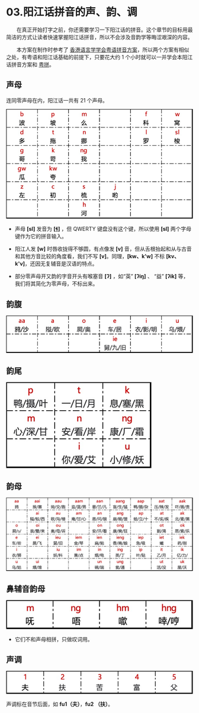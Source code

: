 # 03.阳江话拼音的声、韵、调

　　在真正开始打字之前，你还需要学习一下阳江话的拼音。这个章节的目标用最简洁的方式让读者快速掌握阳江话拼音，所以不会涉及音韵学等晦涩艰深的内容。

　　本方案在制作时参考了 [香港语言学学会粤语拼音方案](https://jyutping.org/jyutping/)，所以两个方案有相似之处，有粤语和阳江话基础的前提下，只要花大约 1 个小时就可以一并学会本阳江话拼音方案和 [粤拼](https://lshk.org/jyutping-scheme/)。

## 声母

连同零声母在内，阳江话一共有 21 个声母。

![声母](./images/001.jpg)

-  声母 **[sl]** 发音为 **[[ɬ](https://zh.wikipedia.org/wiki/清齒齦邊擦音)]** ，但 QWERTY 键盘没有这个键，所以使用 **[sl]** 两个字母键作为它的拼音输入。

-  阳江人发 **[w]** 时唇收拢得不够圆，有点像发 **[v]** 音，但从舌根抬起和从与古音和其他方音比较的角度看，我们不写 **[v]**。同理，**[kw、k'w]** 不标 **[kv、k'v]**，还因无复辅音是汉语的特点。
-  部分零声母开又韵的字音开头有喉塞音 **[ʔ]** ，如“英” **[ʔiŋ]** 、 “益” **[ʔik]** 等，我们将其简化为零声母，不标出来。

## 韵腹

![韵腹](./images/002.jpg)

## 韵尾

![韵尾](./images/003.jpg)

## 韵母

![鼻辅音韵母](./images/004.jpg)



## 鼻辅音韵母

![鼻辅音韵母](./images/005.jpg)

- 它们不和声母相拼，只做叹词用。

## 声调

![声调](./images/006.jpg)

声调标在音节后面，如 **fu1（夫）**，**fu2 （扶）**。

